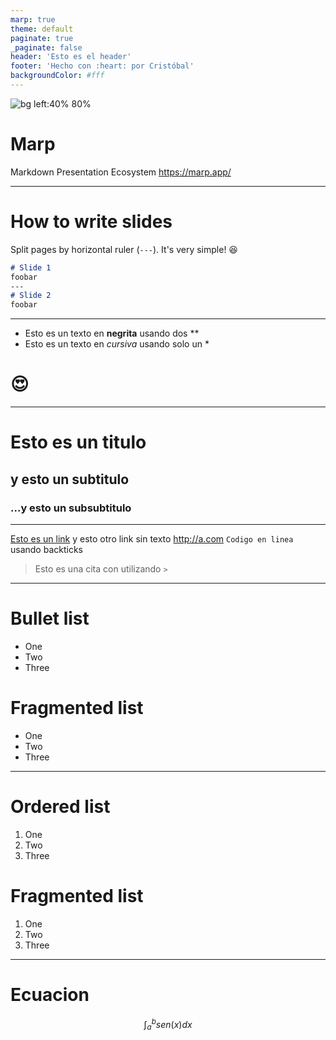 ```yaml
---
marp: true
theme: default
paginate: true
_paginate: false
header: 'Esto es el header'
footer: 'Hecho con :heart: por Cristóbal'
backgroundColor: #fff
---
```


![bg left:40% 80%](https://marp.app/assets/marp.svg)
# **Marp**
Markdown Presentation Ecosystem
https://marp.app/

---

# How to write slides

<!-- _header: Header solo para esta pagina -->
<!-- _footer: Footer solo para esta pagina -->


Split pages by horizontal ruler (`---`). It's very simple! :satisfied:
```markdown
# Slide 1
foobar
---
# Slide 2
foobar
```

---

- Esto es un texto en **negrita** usando dos \*\*
- Esto es un texto en *cursiva* usando solo un \*

# :heart_eyes:

---

# Esto es un titulo
## y esto un subtitulo
### ...y esto un subsubtitulo

---

[Esto es un link](http://a.com)
y esto otro link sin texto http://a.com
`Codigo en linea` usando backticks
> Esto es una cita con utilizando `>`

---

# Bullet list
- One
- Two
- Three
# Fragmented list
* One
* Two
* Three

---

# Ordered list
1. One
2. Two
3. Three

# Fragmented list
1) One
2) Two
3) Three

---

# Ecuacion

$$ \int_{a}^{b} sen(x)dx $$